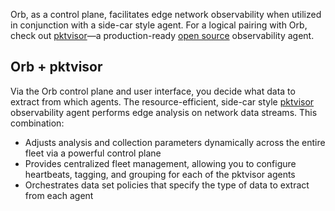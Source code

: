 
Orb, as a control plane, facilitates edge network observability when utilized in conjunction with a side-car style agent. For a logical pairing with Orb, check out [pktvisor](https://pktvisor.dev/)—a production-ready [open source](https://github.com/ns1labs/pktvisor/) observability agent.

## Orb + pktvisor
 Via the Orb control plane and user interface, you decide what data to extract from which agents. The resource-efficient, side-car style [pktvisor](https://github.com/ns1/pktvisor) observability agent performs edge analysis on network data streams. This combination:

* Adjusts analysis and collection parameters dynamically across the entire fleet via a powerful control plane
* Provides centralized fleet management, allowing you to configure heartbeats, tagging, and grouping for each of the pktvisor agents
* Orchestrates data set policies that specify the type of data to extract from each agent
